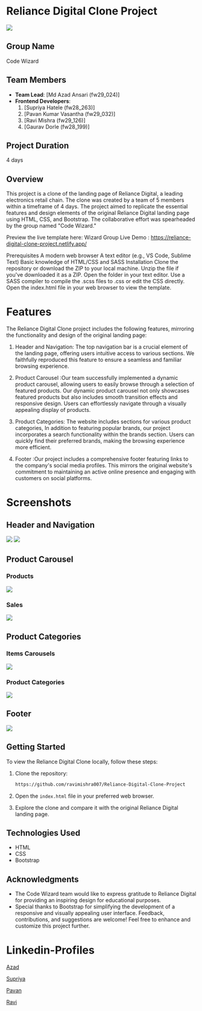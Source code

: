 
# Reliance Digital Clone Project
<img src="logo.svg">

## Group Name

Code Wizard

## Team Members

- **Team Lead**: [Md Azad Ansari (fw29_024)]
- **Frontend Developers**:
  1. [Supriya Hatele (fw28_263)]
  2. [Pavan Kumar Vasantha (fw29_032)]
  3. [Ravi Mishra (fw29_126)]
  4. [Gaurav Dorle (fw28_199)]

## Project Duration

4 days
## Overview

This project is a clone of the landing page of Reliance Digital, a leading electronics retail chain. The clone was created by a team of 5 members within a timeframe of 4 days. The project aimed to replicate the essential features and design elements of the original Reliance Digital landing page using HTML, CSS, and Bootstrap. The collaborative effort was spearheaded by the group named "Code Wizard."

Preview the live template here: Wizard Group Live Demo  : https://reliance-digital-clone-project.netlify.app/

Prerequisites
A modern web browser
A text editor (e.g., VS Code, Sublime Text)
Basic knowledge of HTML/CSS and SASS
Installation
Clone the repository or download the ZIP to your local machine.
Unzip the file if you've downloaded it as a ZIP.
Open the folder in your text editor.
Use a SASS compiler to compile the .scss files to .css or edit the CSS directly.
Open the index.html file in your web browser to view the template.

# Features

The Reliance Digital Clone project includes the following features, mirroring the functionality and design of the original landing page:


1. Header and Navigation: The top navigation bar is a crucial element of the landing page, offering users intuitive access to various sections. We faithfully reproduced this feature to ensure a seamless and familiar browsing experience.

2. Product Carousel :Our team successfully implemented a dynamic product carousel, allowing users to easily browse through a selection of featured products. Our dynamic product carousel not only showcases featured products but also includes smooth transition effects and responsive design. Users can effortlessly navigate through a visually appealing display of products.

3. Product Categories: The website includes sections for various product categories, In addition to featuring popular brands, our project incorporates a search functionality within the brands section. Users can quickly find their preferred brands, making the browsing experience more efficient.

4. Footer :Our project includes a comprehensive footer featuring links to the company's social media profiles. This mirrors the original website's commitment to maintaining an active online presence and engaging with customers on social platforms.

# Screenshots


## Header and Navigation

<img src="Screenshot 2024-01-01 130837.png">

<img src="Carousel-offer.png">

## Product Carousel

### Products
<img src="crausel-item.png">

### Sales
<img src="Midnight-sale.png">

## Product Categories

### Items Carousels

<img src="Crausel-product.png">

### Product Categories


<img src="product-cat.png">

## Footer 

<img src="reliance-footer.png">

## Getting Started

To view the Reliance Digital Clone locally, follow these steps:

1. Clone the repository:

   ```bash
   https://github.com/ravimishra007/Reliance-Digital-Clone-Project
   ```

2. Open the `index.html` file in your preferred web browser.

3. Explore the clone and compare it with the original Reliance Digital landing page.


## Technologies Used

- HTML
- CSS
- Bootstrap


## Acknowledgments

- The Code Wizard team would like to express gratitude to Reliance Digital for providing an inspiring design for educational purposes.
- Special thanks to Bootstrap for simplifying the development of a responsive and visually appealing user interface.
Feedback, contributions, and suggestions are welcome! Feel free to enhance and customize this project further.

# Linkedin-Profiles
 <a href="https://www.linkedin.com/in/md-azad-ansari-b08196218" target="_parent">Azad</a> 
 
 <a href="https://www.linkedin.com/in/supriya-hatele-b0696b1bb" target="_parent">Supriya</a>
 
 <a href="https://www.linkedin.com/in/pavankumar25/" target="_parent">Pavan</a>
 
 <a href="https://www.linkedin.com/in/ravimishra007" target="_parent">Ravi</a>


